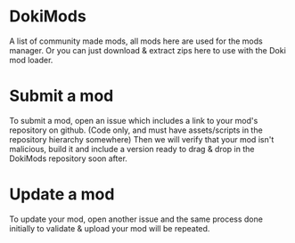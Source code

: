 # DokiMods
A list of community made mods, all mods here are used for the mods manager. Or you can just download &amp; extract zips here to use with the Doki mod loader.

# Submit a mod
To submit a mod, open an issue which includes a link to your mod's repository on github. (Code only, and must have assets/scripts in the repository hierarchy somewhere)
Then we will verify that your mod isn't malicious, build it and include a version ready to drag & drop in the DokiMods repository soon after.

# Update a mod
To update your mod, open another issue and the same process done initially to validate & upload your mod will be repeated.

